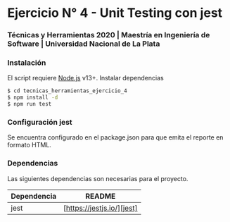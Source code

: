 # Ejercicio N° 4 -  Unit Testing con jest
### Técnicas y Herramientas 2020 | Maestría en Ingeniería de Software | Universidad Nacional de La Plata

### Instalación

El script requiere [Node.js](https://nodejs.org/) v13+.
Instalar dependencias

```sh
$ cd tecnicas_herramientas_ejercicio_4
$ npm install -d
$ npm run test
```
### Configuración jest
Se encuentra configurado en el package.json para que emita el reporte en formato HTML.

### Dependencias
Las siguientes dependencias son necesarias para el proyecto.

| Dependencia | README |
| ------ | ------ |
| jest | [https://jestjs.io/][jest] |

  [node.js]: <http://nodejs.org>
  [jest]: <https://jestjs.io/>
